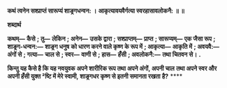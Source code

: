 **कथं त्वनेन सश्प्राप्तं सारूप्यं शाङ्र्गधन्वन: ।** **आकृत्यावयवैर्गत्या स्वरहासावलोकनै: ॥ ॥** 

**शब्दार्थ** 

**कथम्—** **कैसे** **; तु—** **लेकिन** **; अनेन—** **उसके द्वारा** **; सश्प्राप्तम्—** **प्राप्त** **; सारूप्यम्—** **एक जैसा रूप** **; शाङ्र्ग-धन्वन:—** **शाङ्र्ग धनुष** **को धारण करने वाले कृष्ण के रूप में** **; आकृत्या—** **आकृति में** **; अवयवै:—** **अंगों से** **; गत्या—** **चाल से** **; स्वर—** **वाणी से** **; हास—** **हँसी** **; अवलोकनै:—** **तथा चितवन से।** **.** 

**किन्तु यह कैसे है कि यह नवयुवक अपने शारीरिक रूप तथा अपने अंगों, अपनी चाल** **तथा अपने स्वर और अपनी हँसी युक्त ²ष्टि में मेरे स्वामी, शाङ्र्गधर कृष्ण से इतनी समानता रखता** **है?** **** 